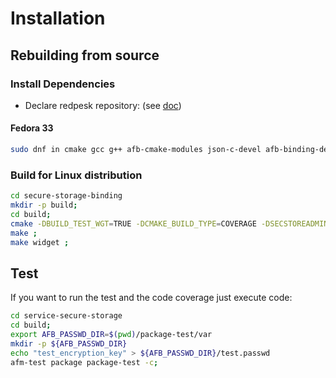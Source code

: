 # Installation

## Rebuilding from source

### Install Dependencies

* Declare redpesk repository: (see [doc](http://redpesk-doc-internal.lorient.iot/docs/en/master/developer-guides/host-configuration/docs/1-Setup-your-build-host.html))

#### Fedora 33

```bash
sudo dnf in cmake gcc g++ afb-cmake-modules json-c-devel afb-binding-devel libdb-devel findutils procps-ng
```

### Build for Linux distribution

```bash
cd secure-storage-binding
mkdir -p build;
cd build;
cmake -DBUILD_TEST_WGT=TRUE -DCMAKE_BUILD_TYPE=COVERAGE -DSECSTOREADMIN=ON ..;
make ;
make widget ;
```

## Test

If you want to run the test and the code coverage just execute code:

```bash
cd service-secure-storage
cd build;
export AFB_PASSWD_DIR=$(pwd)/package-test/var
mkdir -p ${AFB_PASSWD_DIR}
echo "test_encryption_key" > ${AFB_PASSWD_DIR}/test.passwd
afm-test package package-test -c;
```
